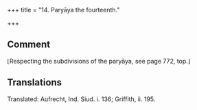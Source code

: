 +++
title = "14. Paryāya the fourteenth."

+++
## Comment
⌊Respecting the subdivisions of the paryāya, see page 772, top.⌋


## Translations
Translated: Aufrecht, Ind. Siud. i. 136; Griffith, ii. 195.
